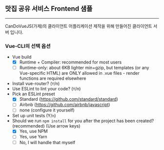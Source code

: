 ## 맛집 공유 서비스 Frontend 샘플

---

CanDoVueJS(가제)의 클라이언트 어플리케이션 제작을 위해 만들어진 클라이언트 서버 입니다.

### Vue-CLI의 선택 옵션
- Vue build
  - [x] Runtime + Compiler: recommended for most users
  - [ ] Runtime-only: about 6KB lighter min+gzip, but templates (or any Vue-specific HTML) are ONLY allowed in .vue files - render functions are required elsewhere 
- Install vue-router?  (`Y`/n)
- Use ESLint to lint your code? (`Y`/n) 
- Pick an ESLint preset 
  - [x] Standard (https://github.com/standard/standard) 
  - [ ] Airbnb (https://github.com/airbnb/javascript) 
  - [ ] none (configure it yourself) 
- Set up unit tests (Y/`n`) 
- Should we run `npm install` for you after the project has been created? (recommended) (Use arrow keys)
  - [x] Yes, use NPM 
  - [ ] Yes, use Yarn 
  - [ ] No, I will handle that myself 
